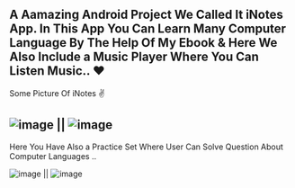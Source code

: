 A Aamazing Android Project We Called It iNotes App.
In This App You Can Learn Many Computer Language By The Help Of My Ebook & Here We Also Include a Music Player Where You Can Listen Music.. ❤
-----------------------------------------------------------------------------------------------------------------------------------------------

Some Picture Of iNotes ✌


![image](https://user-images.githubusercontent.com/30976812/144006434-5054bb65-a4e5-42cd-9e57-5abd16c5ca3e.png) || ![image](https://user-images.githubusercontent.com/30976812/144006626-10f9c5a6-888c-4055-811f-99ab5bd85f32.png)
------------------------------------------------------------------------------------------------------------------------------------------------

Here You Have Also a Practice Set Where User Can Solve Question About Computer Languages ..



![image](https://user-images.githubusercontent.com/30976812/144006722-ff642247-107e-488c-a7e4-7a40c09cb33c.png) || ![image](https://user-images.githubusercontent.com/30976812/144006929-e78efff6-7d81-4e7b-8251-651e32ac77f7.png)







